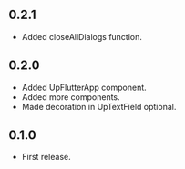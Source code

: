 ## 0.2.1
- Added closeAllDialogs function.

## 0.2.0
- Added UpFlutterApp component.
- Added more components.
- Made decoration in UpTextField optional.

## 0.1.0
- First release.